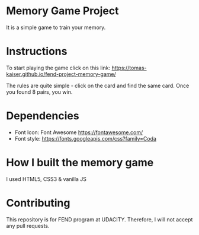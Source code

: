 # Memory Game Project

It is a simple game to train your memory.

# Instructions

To start playing the game click on this link: https://tomas-kaiser.github.io/fend-project-memory-game/

The rules are quite simple - click on the card and find the same card. Once you found 8 pairs, you win.

# Dependencies
* Font Icon: Font Awesome https://fontawesome.com/
* Font style: https://fonts.googleapis.com/css?family=Coda

# How I built the memory game

I used HTML5, CSS3 & vanilla JS

# Contributing

This repository is for FEND program at UDACITY. Therefore, I will not accept any pull requests.
